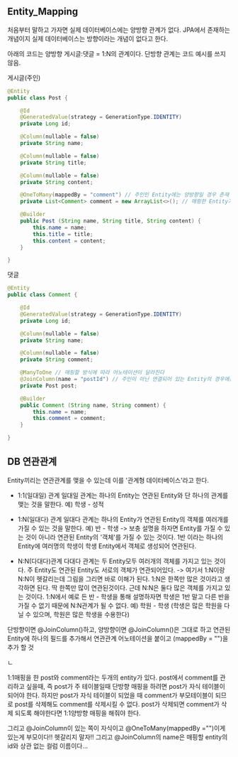 ## Entity_Mapping

처음부터 말하고 가자면 실제 데이터베이스에는 양방향 관계가 없다. JPA에서 존재하는 개념이지 실제 데이터베이스는 방향이라는 개념이 없다고 한다. 

아래의 코드는 양방향 게시글:댓글 = 1:N의 관계이다. 단방향 관계는 코드 예시를 쓰지 않음.



게시글(주인)

```java
@Entity
public class Post {

    @Id
    @GeneratedValue(strategy = GenerationType.IDENTITY)
    private Long id;

    @Column(nullable = false)
    private String name;

    @Column(nullable = false)
    private String title;

    @Column(nullable = false)
    private String content;

    @OneToMany(mappedBy = "comment") // 주인인 Entity에는 양방향일 경우 존재
    private List<Comment> comment = new ArrayList<>(); // 매핑한 Entity가 n개라면 List로!

    @Builder
    public Post (String name, String title, String content) {
        this.name = name;
        this.title = title;
        this.content = content;
    }

}
```



댓글

``` java
@Entity
public class Comment {

    @Id
    @GeneratedValue(strategy = GenerationType.IDENTITY)
    private Long id;

    @Column(nullable = false)
    private String name;

    @Column(nullable = false)
    private String comment;

    @ManyToOne // 매핑할 방식에 따라 어노테이션이 달라진다
    @JoinColumn(name = "postId") // 주인이 아닌 연결되어 있는 Entity의 경우에는 이 어노테이션을 사용한다.
    private Post post;

    @Builder
    public Comment (String name, String comment) {
        this.name = name;
        this.comment = comment;
    }

}
```



## DB 연관관계

Entity끼리는 연관관계를 맺을 수 있는데 이를 '관계형 데이터베이스'라고 한다.

- 1:1(일대일) 관계
  일대일 관계는 하나의 Entity는 연관된  Entity와 단 하나의 관계를 맺는 것을 말한다.
  예) 학생 - 성적

- 1:N(일대다) 관계
  일대다 관계는 하나의 Entity가 연관된 Entity의 객체를 여러개를 가질 수 있는 것을 말한다.
  예) 반 - 학생
  -> 보충 설명을 하자면 Entity를 가질 수 있는 것이 아니라 연관된 Entity의 '객체'를 가질 수 있는 것이다.
     1반 이라는 하나의 Entity에 여러명의 학생이 학생 Entity에서 객체로 생성되어 연관된다.

- N:N(다대다)관계
  다대다 관계는 두 Entity모두 여러개의 객체를 가지고 있는 것이다. 주 Entity도 연관된 Entity도 서로의 객체가 연관되어있다.
  -> 여기서 1:N이랑 N:N이 헷갈리는데 그림을 그리면 바로 이해가 된다. 1:N은 한쪽만 많은 것이라고 생각하면 된다.
     딱 한쪽만 많이 연관된것이다. 근데 N:N은 둘다 많은 객체를 가지고 있는 것이다.
     1:N에서 예로 든 반 - 학생을 통해 설명하자면 학생은 1반 말고 다른 반을 가질 수 없기 때문에 N:N관계가 될 수 없다.
  예)  학원 - 학생 (학생은 많은 학원을 다닐 수 있으며, 학원은 많은 학생을 수용한다)

단방향이면 @JoinColumn()하고, 양방향이면 @JoinColumn()은 그대로 하고 연관된 Entity에 하나의 필드를 추가해서 연관관계 어노테이션을 붙이고 (mappedBy = "")을 추가 할 것

ㄴ

1:1매핑을 한 post와 comment라는 두개의 entity가 있다. post에서 comment를 관리하고 싶을때, 즉 post가 주 테이블일때 단방향 매핑을 하려면 post가 자식 테이블이 되어야 한다. 하지만 post가 자식 테이블이 되었을 때 comment가 부모테이블이 되므로 post를 삭제해도 comment를 삭제시킬 수 없다. post가 삭제되면 comment가 삭제 되도록 해야한다면 1:1양방향 매핑을 해줘야 한다.

그리고 @JoinColumn이 있는 쪽이 자식이고 @OneToMany(mappedBy ="")이게 있는게 부모이다!! 헷갈리지 말자!! 그리고 @JoinColumn의 name은 매핑할 entity의 id와 상관 없는 컬럼 이름이다...